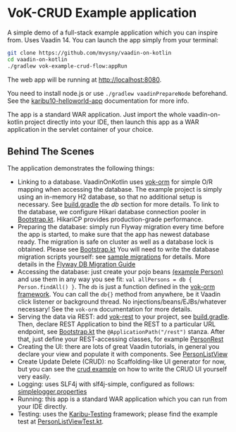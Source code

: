 # VoK-CRUD Example application

A simple demo of a full-stack example application which you can inspire from.
Uses Vaadin 14. You can launch the app simply from your terminal:

```bash
git clone https://github.com/mvysny/vaadin-on-kotlin
cd vaadin-on-kotlin
./gradlew vok-example-crud-flow:appRun
```

The web app will be running at [http://localhost:8080](http://localhost:8080).

You need to install node.js or use `./gradlew vaadinPrepareNode` beforehand. See the
[karibu10-helloworld-app](https://github.com/mvysny/karibu10-helloworld-application)
documentation for more info.

The app is a standard WAR application. Just import the whole vaadin-on-kotlin project directly into your IDE, then launch this app
as a WAR application in the servlet container of your choice.

## Behind The Scenes

The application demonstrates the following things:

* Linking to a database. VaadinOnKotlin uses [vok-orm](https://github.com/mvysny/vok-orm) for simple O/R mapping when accessing the database.
  The example project is simply using an in-memory H2 database, so that no additional setup is necessary. See 
  [build.gradle](build.gradle) the *db* section for more details.
  To link to the database, we configure Hikari database connection pooler in [Bootstrap.kt](src/main/kotlin/example/crudflow/Bootstrap.kt).
  HikariCP provides production-grade performance.
* Preparing the database: simply run Flyway migration every time before the app is started, to make sure that the app has newest database ready.
  The migration is safe on cluster as well as a database lock is obtained.
  Please see [Bootstrap.kt](src/main/kotlin/example/crudflow/Bootstrap.kt)
  You will need to write the database migration scripts yourself: see [sample migrations](src/main/resources/db/migration) for details.
  More details in the [Flyway DB Migration Guide](https://flywaydb.org/documentation/migration/sql)
* Accessing the database: just create your pojo beans [(example Person)](src/main/kotlin/example/crudflow/person/Person.kt)
  and use them in any way you see fit:
  `val allPersons = db { Person.findAll() }`. The `db` is just a function defined in the [vok-orm framework](https://github.com/mvysny/vok-orm).
  You can call the `db{}` method from anywhere, be it Vaadin click listener or background thread.
  No injections/beans/EJBs/whatever necessary! See the `vok-orm` documentation for more details.
* Serving the data via REST: add [vok-rest](../vok-rest) to your project, see [build.gradle](build.gradle). Then, declare REST Application to bind
  the REST to a particular URL endpoint, see
  [Bootstrap.kt](src/main/kotlin/example/crudflow/Bootstrap.kt)
  the `@ApplicationPath("/rest")` stanza. After that, just define your REST-accessing classes, for example
  [PersonRest](src/main/kotlin/example/crudflow/PersonRest.kt)
* Creating the UI: there are lots of great Vaadin tutorials, in general you declare your view and populate it with components. See
  [PersonListView](src/main/kotlin/example/crudflow/person/PersonListView.kt)
* Create Update Delete (CRUD): no Scaffolding-like UI generator for now, but you can see the
  [crud example](src/main/kotlin/example/crudflow/person) on how to write the CRUD UI yourself very easily.
* Logging: uses SLF4j with slf4j-simple, configured as follows: [simplelogger.properties](src/main/resources/simplelogger.properties)
* Running: this app is a standard WAR application which you can run from your IDE directly.
* Testing: uses the [Karibu-Testing](https://github.com/mvysny/karibu-testing) framework; please find the example test at [PersonListViewTest.kt](src/test/kotlin/example/crudflow/person/PersonListViewTest.kt).
